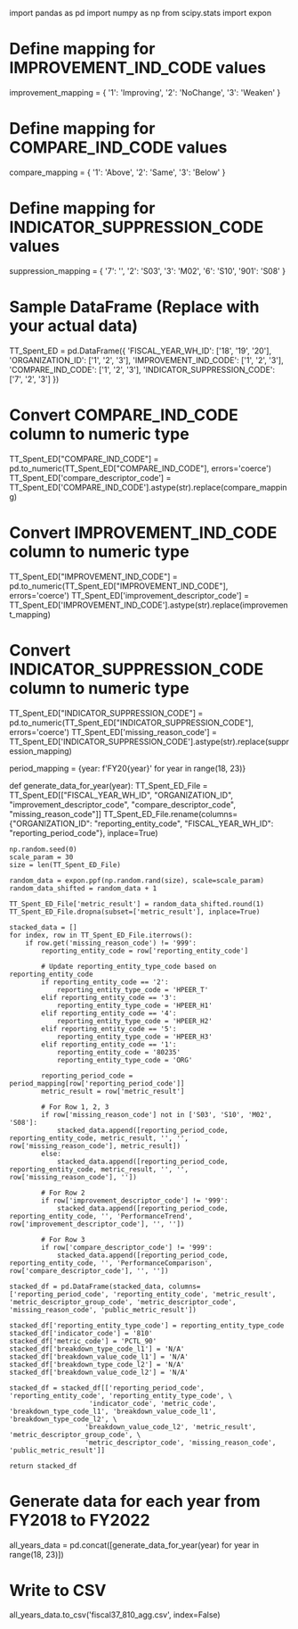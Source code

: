 import pandas as pd
import numpy as np
from scipy.stats import expon

# Define mapping for IMPROVEMENT_IND_CODE values
improvement_mapping = {
    '1': 'Improving',
    '2': 'NoChange',
    '3': 'Weaken'
}

# Define mapping for COMPARE_IND_CODE values
compare_mapping = {
    '1': 'Above',
    '2': 'Same',
    '3': 'Below'
}

# Define mapping for INDICATOR_SUPPRESSION_CODE values 
suppression_mapping = {
    '7': '',
    '2': 'S03',
    '3': 'M02',
    '6': 'S10',
    '901': 'S08'
}

# Sample DataFrame (Replace with your actual data)
TT_Spent_ED = pd.DataFrame({
    'FISCAL_YEAR_WH_ID': ['18', '19', '20'],
    'ORGANIZATION_ID': ['1', '2', '3'],
    'IMPROVEMENT_IND_CODE': ['1', '2', '3'],
    'COMPARE_IND_CODE': ['1', '2', '3'],
    'INDICATOR_SUPPRESSION_CODE': ['7', '2', '3']
})

# Convert COMPARE_IND_CODE column to numeric type
TT_Spent_ED["COMPARE_IND_CODE"] = pd.to_numeric(TT_Spent_ED["COMPARE_IND_CODE"], errors='coerce')
TT_Spent_ED['compare_descriptor_code'] = TT_Spent_ED['COMPARE_IND_CODE'].astype(str).replace(compare_mapping)

# Convert IMPROVEMENT_IND_CODE column to numeric type
TT_Spent_ED["IMPROVEMENT_IND_CODE"] = pd.to_numeric(TT_Spent_ED["IMPROVEMENT_IND_CODE"], errors='coerce')
TT_Spent_ED['improvement_descriptor_code'] = TT_Spent_ED['IMPROVEMENT_IND_CODE'].astype(str).replace(improvement_mapping)

# Convert INDICATOR_SUPPRESSION_CODE column to numeric type
TT_Spent_ED["INDICATOR_SUPPRESSION_CODE"] = pd.to_numeric(TT_Spent_ED["INDICATOR_SUPPRESSION_CODE"], errors='coerce')
TT_Spent_ED['missing_reason_code'] = TT_Spent_ED['INDICATOR_SUPPRESSION_CODE'].astype(str).replace(suppression_mapping)

period_mapping = {year: f'FY20{year}' for year in range(18, 23)}

def generate_data_for_year(year):
    TT_Spent_ED_File = TT_Spent_ED[["FISCAL_YEAR_WH_ID", "ORGANIZATION_ID", "improvement_descriptor_code", "compare_descriptor_code", "missing_reason_code"]]
    TT_Spent_ED_File.rename(columns={"ORGANIZATION_ID": "reporting_entity_code", 
                                     "FISCAL_YEAR_WH_ID": "reporting_period_code"}, inplace=True)
    
    np.random.seed(0)
    scale_param = 30
    size = len(TT_Spent_ED_File)

    random_data = expon.ppf(np.random.rand(size), scale=scale_param)
    random_data_shifted = random_data + 1

    TT_Spent_ED_File['metric_result'] = random_data_shifted.round(1)
    TT_Spent_ED_File.dropna(subset=['metric_result'], inplace=True)

    stacked_data = []
    for index, row in TT_Spent_ED_File.iterrows():
        if row.get('missing_reason_code') != '999':
            reporting_entity_code = row['reporting_entity_code']
            
            # Update reporting_entity_type_code based on reporting_entity_code
            if reporting_entity_code == '2':
                reporting_entity_type_code = 'HPEER_T'
            elif reporting_entity_code == '3':
                reporting_entity_type_code = 'HPEER_H1'
            elif reporting_entity_code == '4':
                reporting_entity_type_code = 'HPEER_H2'
            elif reporting_entity_code == '5':
                reporting_entity_type_code = 'HPEER_H3'
            elif reporting_entity_code == '1':
                reporting_entity_code = '80235'
                reporting_entity_type_code = 'ORG'
            
            reporting_period_code = period_mapping[row['reporting_period_code']]
            metric_result = row['metric_result']

            # For Row 1, 2, 3
            if row['missing_reason_code'] not in ['S03', 'S10', 'M02', 'S08']:
                stacked_data.append([reporting_period_code, reporting_entity_code, metric_result, '', '', row['missing_reason_code'], metric_result])
            else:
                stacked_data.append([reporting_period_code, reporting_entity_code, metric_result, '', '', row['missing_reason_code'], ''])
            
            # For Row 2
            if row['improvement_descriptor_code'] != '999':
                stacked_data.append([reporting_period_code, reporting_entity_code, '', 'PerformanceTrend', row['improvement_descriptor_code'], '', ''])
            
            # For Row 3
            if row['compare_descriptor_code'] != '999':
                stacked_data.append([reporting_period_code, reporting_entity_code, '', 'PerformanceComparison', row['compare_descriptor_code'], '', ''])

    stacked_df = pd.DataFrame(stacked_data, columns=['reporting_period_code', 'reporting_entity_code', 'metric_result', 'metric_descriptor_group_code', 'metric_descriptor_code', 'missing_reason_code', 'public_metric_result'])

    stacked_df['reporting_entity_type_code'] = reporting_entity_type_code
    stacked_df['indicator_code'] = '810'
    stacked_df['metric_code'] = 'PCTL_90'
    stacked_df['breakdown_type_code_l1'] = 'N/A'
    stacked_df['breakdown_value_code_l1'] = 'N/A'
    stacked_df['breakdown_type_code_l2'] = 'N/A'
    stacked_df['breakdown_value_code_l2'] = 'N/A'

    stacked_df = stacked_df[['reporting_period_code', 'reporting_entity_code', 'reporting_entity_type_code', \
                        'indicator_code', 'metric_code', 'breakdown_type_code_l1', 'breakdown_value_code_l1', 'breakdown_type_code_l2', \
                       'breakdown_value_code_l2', 'metric_result', 'metric_descriptor_group_code', \
                       'metric_descriptor_code', 'missing_reason_code', 'public_metric_result']]

    return stacked_df

# Generate data for each year from FY2018 to FY2022
all_years_data = pd.concat([generate_data_for_year(year) for year in range(18, 23)])

# Write to CSV
all_years_data.to_csv('fiscal37_810_agg.csv', index=False)

